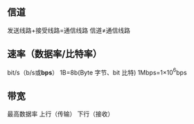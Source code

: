 


## 信道
发送线路+接受线路=通信线路
信道≠通信线路

## 速率（数据率/比特率）
bit/s（b/s或**bps**）
1B=8b(Byte 字节、bit 比特)
1Mbps=1×10$^6$bps
## 带宽
最高数据率
上行（传输）
下行（接收）
<!--stackedit_data:
eyJoaXN0b3J5IjpbMTk5NzA0MjMzNF19
-->